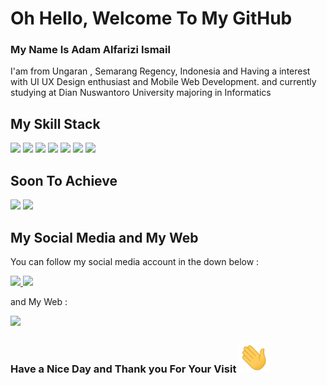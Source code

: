 # Oh Hello, Welcome To My GitHub

### My Name Is Adam Alfarizi Ismail

I'am from Ungaran , Semarang Regency, Indonesia and Having a interest with UI UX Design enthusiast and Mobile Web Development.
and currently studying at Dian Nuswantoro University majoring in Informatics

## My Skill Stack
<img src="https://img.shields.io/badge/android%20-%3DDC84.svg?&style=for-the-badge&logo=android&logoColor=white"/> <img src="https://img.shields.io/badge/android_kotlin-7F52FF?style=for-the-badge&logo=kotlin&logoColor=white"/> <img src="https://img.shields.io/badge/android_flutter-02569B?style=for-the-badge&logo=flutter&logoColor=white"/> <img src="https://img.shields.io/badge/reactJs-61DAFB?style=for-the-badge&logo=react&logoColor=white"/> <img src="https://img.shields.io/badge/laravel-FF2D20?style=for-the-badge&logo=laravel&logoColor=white"/> <img src="https://img.shields.io/badge/php-777BB4?style=for-the-badge&logo=php&logoColor=white"/> <img src="https://img.shields.io/badge/javascript-F7DF1E?style=for-the-badge&logo=javascript&logoColor=white"/> 

## Soon To Achieve
<img src="https://img.shields.io/badge/android_react_native-61DAFB?style=for-the-badge&logo=android&logoColor=white"/> <img src="https://img.shields.io/badge/golang-00ADD8?style=for-the-badge&logo=go&logoColor=white"/> 

## My Social Media and My Web
You can follow my social media account in the down below :

<a href="https://www.instagram.com/aaiyangasli/?hl=id"><img src="https://img.shields.io/badge/Instagram-E4405F?style=for-the-badge&logo=instagram&logoColor=white"/> </a>
<a href="https://www.linkedin.com/in/adalf26/"><img src="https://img.shields.io/badge/Linkedin-0A66C2?style=for-the-badge&logo=linkedin&logoColor=white"/> </a>

and My Web : 

<a href="https://adamalfarizi26.netlify.app/"><img src="https://img.shields.io/badge/My_Web-0A66C2?style=for-the-badge&logo=googlechrome&logoColor=white"/> </a>

### Have a Nice Day and Thank you For Your Visit <img src="https://raw.githubusercontent.com/ABSphreak/ABSphreak/master/gifs/Hi.gif" width="50">

